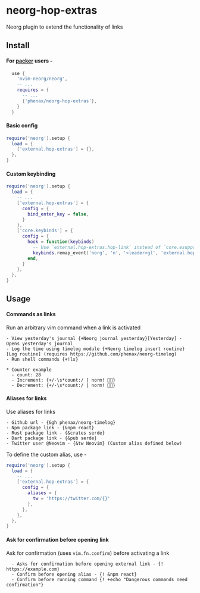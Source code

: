 # neorg-hop-extras
Neorg plugin to extend the functionality of links


## Install

#### For [packer](https://github.com/wbthomason/packer.nvim) users -
```lua
  use {
    'nvim-neorg/neorg',
    -- ...
    requires = {
      -- ...
      {'phenax/neorg-hop-extras'},
    }
  }
```


#### Basic config
```lua
require('neorg').setup {
  load = {
    ['external.hop-extras'] = {},
  },
}
```

#### Custom keybinding
```lua
require('neorg').setup {
  load = {
    -- ...
    ['external.hop-extras'] = {
      config = {
        bind_enter_key = false,
      }
    },
    ['core.keybinds'] = {
      config = {
        hook = function(keybinds)
          -- Use `external.hop-extras.hop-link` instead of `core.esupports.hop.hop-link`
          keybinds.remap_event('norg', 'n', '<leader>gl', 'external.hop-extras.hop-link')
        end,
      }
    },
  },
}
```


## Usage

#### Commands as links
Run an arbitrary vim command when a link is activated

```neorg
- View yesterday's journal {+Neorg journal yesterday}[Yesterday] - Opens yesterday's journal
- Log the time using timelog module {+Neorg timelog insert routine}[Log routine] (requires https://github.com/phenax/neorg-timelog)
- Run shell commands {+!ls}

* Counter example
  - count: 28
  - Increment: {+/-\s*count:/ | norm! }
  - Decrement: {+/-\s*count:/ | norm! }
```

#### Aliases for links
Use aliases for links

```neorg
- Github url - {&gh phenax/neorg-timelog}
- Npm package link - {&npm react}
- Rust package link - {&crates serde}
- Dart package link - {&pub serde}
- Twitter user @Neovim - {&tw Neovim} (Custom alias defined below)
```

To define the custom alias, use -
```lua
require('neorg').setup {
  load = {
    -- ...
    ['external.hop-extras'] = {
      config = {
        aliases = {
          tw = 'https://twitter.com/{}'
        },
      },
    },
  },
}
```

#### Ask for confirmation before opening link
Ask for confirmation (uses `vim.fn.confirm`) before activating a link

```neorg
  - Asks for confirmation before opening external link - {! https://example.com}
  - Confirm before opening alias - {! &npm react}
  - Confirm before running command {! +echo "Dangerous commands need confirmation"}
```


